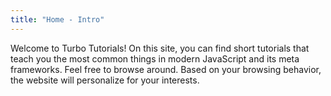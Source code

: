 ```yaml
---
title: "Home - Intro"
---
```


<section class="max-w-3xl text-xl">
<p>Welcome to Turbo Tutorials! On this site, you can find short tutorials that teach you the most common things in modern JavaScript and its meta frameworks. Feel free to browse around. Based on your browsing behavior, the website will personalize for your interests.</p>
</section>
